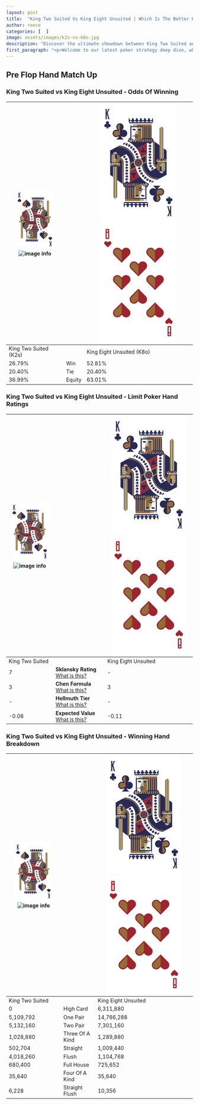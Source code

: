 ```yaml
---
layout: post
title:  "King Two Suited Vs King Eight Unsuited | Which Is The Better Hand In Poker? A Complete Guide"
author: reece
categories: [  ]
image: assets/images/k2s-vs-k8o.jpg
description: "Discover the ultimate showdown between King Two Suited and King Eight Unsuited in poker! Uncover the odds, strategies, and scenarios where one hand triumphs over the other. Get ready to up your poker game with this thrilling analysis."
first_paragraph: "<p>Welcome to our latest poker strategy deep dive, where we're pitting two distinct hands against each other in a high-stakes showdown: King Two Suited vs King Eight Unsuited.</p><p>In the dynamic world of poker, every decision counts, and knowing which hand holds the upper hand is key to your success at the table.</p><p>In this article, we'll dissect these two hands, explore the scenarios where one dominates the other, and equip you with the knowledge to make strategic choices that can tip the odds in your favor.</p><p>Get ready to unravel the intriguing dynamics of these poker hands and elevate your game to new heights.</p>"
---
```




[comment]: # (sp0)

## Pre Flop Hand Match Up

<div class="table hand-ratings" markdown="1"> 



### King Two Suited vs King Eight Unsuited - Odds Of Winning


    
| ![image info](assets/images/hand1/K.png) ![image info](assets/images/hand1/2s.png) |  | ![image info](assets/images/hand2/K.png) ![image info](assets/images/hand2/8o.png) |
| -------- | -------- | -------- |
| King Two Suited (K2s) |  | King Eight Unsuited (K8o) |
| 26.79% | Win | 52.81% |
| 20.40% | Tie | 20.40% |
| 36.99% | Equity | 63.01% |




[comment]: # (sp1)



### King Two Suited vs King Eight Unsuited - Limit Poker Hand Ratings


    
| ![image info](assets/images/hand1/K.png) ![image info](assets/images/hand1/2s.png) |  | ![image info](assets/images/hand2/K.png) ![image info](assets/images/hand2/8o.png) |
| -------- | -------- | -------- |
| King Two Suited |  | King Eight Unsuited |
| 7 | **Sklansky Rating** [What is this?](/sklansky-rating-explained) | - |
| 3 | **Chen Formula** [What is this?](/chen-formula-explained) | 3 |
| - | **Hellmuth Tier** [What is this?](/Hellmuth-tier-explained) | - |
| -0.08 | **Expected Value** [What is this?](/expected-value-explained) | -0.11 |




[comment]: # (sp2)



### King Two Suited vs King Eight Unsuited - Winning Hand Breakdown


    
| ![image info](assets/images/hand1/K.png) ![image info](assets/images/hand1/2s.png) |  | ![image info](assets/images/hand2/K.png) ![image info](assets/images/hand2/8o.png) |
| -------- | -------- | -------- |
| King Two Suited |  | King Eight Unsuited |
| 0 | High Card | 6,311,880 |
| 5,109,792 | One Pair | 14,766,288 |
| 5,132,160 | Two Pair | 7,301,160 |
| 1,028,880 | Three Of A Kind | 1,289,880 |
| 502,704 | Straight | 1,009,440 |
| 4,018,260 | Flush | 1,104,768 |
| 680,400 | Full House | 725,652 |
| 35,640 | Four Of A Kind | 35,640 |
| 6,228 | Straight Flush | 10,356 |




[comment]: # (sp3)



</div>

[comment]: # (sp4)



[comment]: # (sp5)

